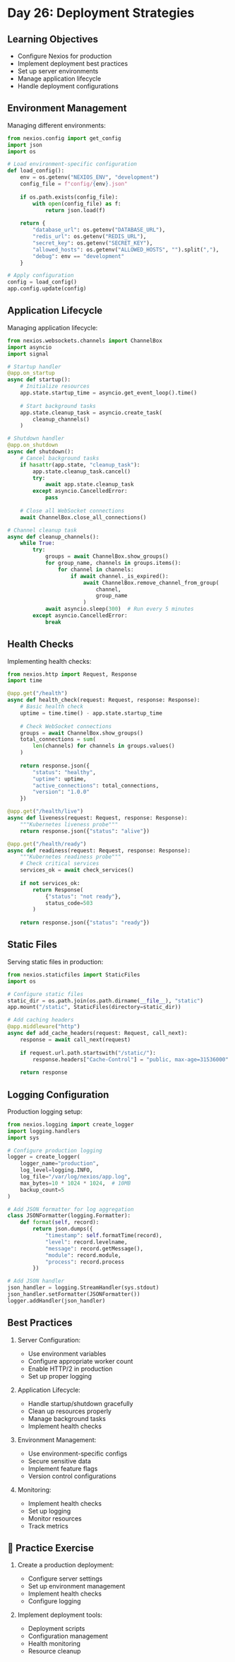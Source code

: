 # Day 26: Deployment Strategies

## Learning Objectives
- Configure Nexios for production
- Implement deployment best practices
- Set up server environments
- Manage application lifecycle
- Handle deployment configurations


## Environment Management

Managing different environments:

```python
from nexios.config import get_config
import json
import os

# Load environment-specific configuration
def load_config():
    env = os.getenv("NEXIOS_ENV", "development")
    config_file = f"config/{env}.json"
    
    if os.path.exists(config_file):
        with open(config_file) as f:
            return json.load(f)
    
    return {
        "database_url": os.getenv("DATABASE_URL"),
        "redis_url": os.getenv("REDIS_URL"),
        "secret_key": os.getenv("SECRET_KEY"),
        "allowed_hosts": os.getenv("ALLOWED_HOSTS", "").split(","),
        "debug": env == "development"
    }

# Apply configuration
config = load_config()
app.config.update(config)
```

## Application Lifecycle

Managing application lifecycle:

```python
from nexios.websockets.channels import ChannelBox
import asyncio
import signal

# Startup handler
@app.on_startup
async def startup():
    # Initialize resources
    app.state.startup_time = asyncio.get_event_loop().time()
    
    # Start background tasks
    app.state.cleanup_task = asyncio.create_task(
        cleanup_channels()
    )

# Shutdown handler
@app.on_shutdown
async def shutdown():
    # Cancel background tasks
    if hasattr(app.state, "cleanup_task"):
        app.state.cleanup_task.cancel()
        try:
            await app.state.cleanup_task
        except asyncio.CancelledError:
            pass
    
    # Close all WebSocket connections
    await ChannelBox.close_all_connections()

# Channel cleanup task
async def cleanup_channels():
    while True:
        try:
            groups = await ChannelBox.show_groups()
            for group_name, channels in groups.items():
                for channel in channels:
                    if await channel._is_expired():
                        await ChannelBox.remove_channel_from_group(
                            channel,
                            group_name
                        )
            await asyncio.sleep(300)  # Run every 5 minutes
        except asyncio.CancelledError:
            break
```

## Health Checks

Implementing health checks:

```python
from nexios.http import Request, Response
import time

@app.get("/health")
async def health_check(request: Request, response: Response):
    # Basic health check
    uptime = time.time() - app.state.startup_time
    
    # Check WebSocket connections
    groups = await ChannelBox.show_groups()
    total_connections = sum(
        len(channels) for channels in groups.values()
    )
    
    return response.json({
        "status": "healthy",
        "uptime": uptime,
        "active_connections": total_connections,
        "version": "1.0.0"
    })

@app.get("/health/live")
async def liveness(request: Request, response: Response):
    """Kubernetes liveness probe"""
    return response.json({"status": "alive"})

@app.get("/health/ready")
async def readiness(request: Request, response: Response):
    """Kubernetes readiness probe"""
    # Check critical services
    services_ok = await check_services()
    
    if not services_ok:
        return Response(
            {"status": "not ready"},
            status_code=503
        )
    
    return response.json({"status": "ready"})
```

## Static Files

Serving static files in production:

```python
from nexios.staticfiles import StaticFiles
import os

# Configure static files
static_dir = os.path.join(os.path.dirname(__file__), "static")
app.mount("/static", StaticFiles(directory=static_dir))

# Add caching headers
@app.middleware("http")
async def add_cache_headers(request: Request, call_next):
    response = await call_next(request)
    
    if request.url.path.startswith("/static/"):
        response.headers["Cache-Control"] = "public, max-age=31536000"
    
    return response
```

## Logging Configuration

Production logging setup:

```python
from nexios.logging import create_logger
import logging.handlers
import sys

# Configure production logging
logger = create_logger(
    logger_name="production",
    log_level=logging.INFO,
    log_file="/var/log/nexios/app.log",
    max_bytes=10 * 1024 * 1024,  # 10MB
    backup_count=5
)

# Add JSON formatter for log aggregation
class JSONFormatter(logging.Formatter):
    def format(self, record):
        return json.dumps({
            "timestamp": self.formatTime(record),
            "level": record.levelname,
            "message": record.getMessage(),
            "module": record.module,
            "process": record.process
        })

# Add JSON handler
json_handler = logging.StreamHandler(sys.stdout)
json_handler.setFormatter(JSONFormatter())
logger.addHandler(json_handler)
```

## Best Practices

1. Server Configuration:
   - Use environment variables
   - Configure appropriate worker count
   - Enable HTTP/2 in production
   - Set up proper logging

2. Application Lifecycle:
   - Handle startup/shutdown gracefully
   - Clean up resources properly
   - Manage background tasks
   - Implement health checks

3. Environment Management:
   - Use environment-specific configs
   - Secure sensitive data
   - Implement feature flags
   - Version control configurations

4. Monitoring:
   - Implement health checks
   - Set up logging
   - Monitor resources
   - Track metrics

## 📝 Practice Exercise

1. Create a production deployment:
   - Configure server settings
   - Set up environment management
   - Implement health checks
   - Configure logging

2. Implement deployment tools:
   - Deployment scripts
   - Configuration management
   - Health monitoring
   - Resource cleanup
